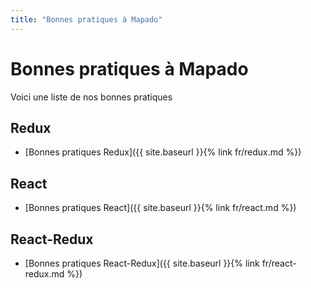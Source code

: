 ```yaml
---
title: "Bonnes pratiques à Mapado"
---
```


Bonnes pratiques à Mapado
==============

Voici une liste de nos bonnes pratiques

## Redux

  * [Bonnes pratiques Redux]({{ site.baseurl }}{% link fr/redux.md %})

## React

  * [Bonnes pratiques React]({{ site.baseurl }}{% link fr/react.md %})

## React-Redux

  * [Bonnes pratiques React-Redux]({{ site.baseurl }}{% link fr/react-redux.md %})
